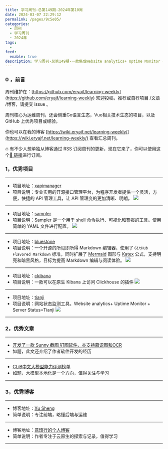 ```yaml
---
title: 学习周刊-总第149期-2024年第10周
date: 2024-03-07 22:29:12
permalink: /pages/9c5e05/
categories:
  - 周刊
  - 学习周刊
  - 2024年
tags:
  -
feed:
  enable: true
description: 学习周刊-总第149期-一款集成Website analytics+ Uptime Monitor + Server Status的网站状态监测工具
---
```



### 0 ，前言

周刊维护在：[https://github.com/eryajf/learning-weekly](https://github.com/eryajf/learning-weekly)  欢迎投稿，推荐或自荐项目 /文章 /博客，请提交 issue 。

周刊核心为运维周刊，还会侧重Go语言生态，Vue相关技术生态的项目，以及 GitHub 上优秀项目或经验。

你也可以在我的博客 [https://wiki.eryajf.net/learning-weekly/](https://wiki.eryajf.net/learning-weekly/) 查看汇总周刊。

🔥 有不少人想单独从博客通过 RSS 订阅周刊的更新，现在它来了，你可以使用这个[🔗 链接](https://wiki.eryajf.net/learning-weekly.xml)进行订阅。

### 1，优秀项目

---
- 项目地址：[xapimanager](https://github.com/duolatech/xapimanager)
- 项目说明：专业实用的开源接口管理平台，为程序开发者提供一个灵活，方便，快捷的 API 管理工具，让 API 管理变的更加清晰、明朗。
  ![](https://t.eryajf.net/imgs/2024/01/1706279730409.gif)
---
- 项目地址：[sampler](https://github.com/sqshq/sampler)
- 项目说明：Sampler 是一个用于 shell 命令执行、可视化和警报的工具。使用简单的 YAML 文件进行配置。
  ![](https://t.eryajf.net/imgs/2024/01/1706337360036.png)
---
- 项目地址：[bluestone](https://github.com/1943time/bluestone)
- 项目说明：一个开源的所见即所得 Markdown 编辑器，使用了 `GitHub Flavored Markdown` 标准，同时扩展了 [Mermaid](https://mermaid.js.org/) 图形与 [Katex](https://katex.org/) 公式，支持明亮和暗黑风格，目标为提高 Markdown 编辑与阅读体验。
  ![](https://t.eryajf.net/imgs/2024/01/1706409360166.png)
---
- 项目地址：[ckibana](https://github.com/TongchengOpenSource/ckibana)
- 项目说明：一款可以在原生 Kibana 上访问 Clickhouse 的插件
  ![](https://t.eryajf.net/imgs/2024/01/1706446159471.png)
---
- 项目地址：[tianji](https://github.com/msgbyte/tianji)
- 项目说明：网站状态监测工具。Website analytics+ Uptime Monitor + Server Status=Tianji
  ![](https://t.eryajf.net/imgs/2024/02/1708271232901.png)

---

### 2，优秀文章

---
- [开发了一款 Sunny 截图  钉图软件，亦支持幕识图和OCR](https://www.v2ex.com/t/1019691#reply11)
- 如题，此文还介绍了作者软件开发的经历
---
- [CLiB中文大模型能力评测榜单](https://zhuanlan.zhihu.com/p/634608422)
- 如题，大模型本地化是一个方向，值得关注与学习
---

### 3，优秀博客

---
- 博客地址：[Xu Sheng](https://www.xuxusheng.com/)
- 简单说明：专注前端，略懂后端与运维
---
- 博客地址：[意琦行的个人博客](https://www.lixueduan.com/)
- 简单说明：作者专注于云原生的探索与记录，值得学习
---
